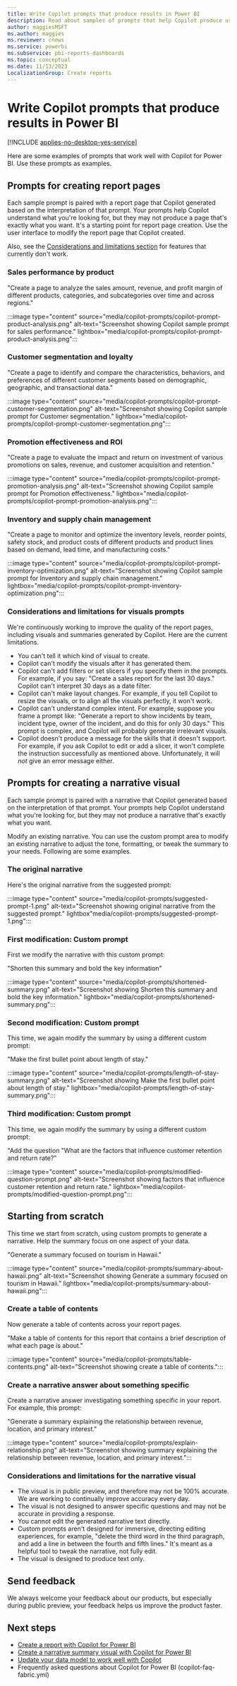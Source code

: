 ```yaml
---
title: Write Copilot prompts that produce results in Power BI 
description: Read about samples of prompts that help Copilot produce useful visuals in Power BI.
author: maggiesMSFT
ms.author: maggies
ms.reviewer: cnews
ms.service: powerbi
ms.subservice: pbi-reports-dashboards
ms.topic: conceptual
ms.date: 11/13/2023
LocalizationGroup: Create reports
---
```


# Write Copilot prompts that produce results in Power BI

[!INCLUDE [applies-no-desktop-yes-service](../includes/applies-no-desktop-yes-service.md)]

Here are some examples of prompts that work well with Copilot for Power BI. Use these prompts as examples.

## Prompts for creating report pages

Each sample prompt is paired with a report page that Copilot generated based on the interpretation of that prompt. Your prompts help Copilot understand what you're looking for, but they may not produce a page that's exactly what you want. It's a starting point for report page creation. Use the user interface to modify the report page that Copilot created. 

Also, see the [Considerations and limitations section](#considerations-and-limitations-for-visuals-prompts) for features that currently don't work.

### Sales performance by product

"Create a page to analyze the sales amount, revenue, and profit margin of different products, categories, and subcategories over time and across regions."

:::image type="content" source="media/copilot-prompts/copilot-prompt-product-analysis.png" alt-text="Screenshot showing Copilot sample prompt for sales performance." lightbox="media/copilot-prompts/copilot-prompt-product-analysis.png":::

### Customer segmentation and loyalty

"Create a page to identify and compare the characteristics, behaviors, and preferences of different customer segments based on demographic, geographic, and transactional data."

:::image type="content" source="media/copilot-prompts/copilot-prompt-customer-segmentation.png" alt-text="Screenshot showing Copilot sample prompt for Customer segmentation." lightbox="media/copilot-prompts/copilot-prompt-customer-segmentation.png":::

### Promotion effectiveness and ROI

"Create a page to evaluate the impact and return on investment of various promotions on sales, revenue, and customer acquisition and retention."

:::image type="content" source="media/copilot-prompts/copilot-prompt-promotion-analysis.png" alt-text="Screenshot showing Copilot sample prompt for Promotion effectiveness." lightbox="media/copilot-prompts/copilot-prompt-promotion-analysis.png":::

### Inventory and supply chain management

"Create a page to monitor and optimize the inventory levels, reorder points, safety stock, and product costs of different products and product lines based on demand, lead time, and manufacturing costs."

:::image type="content" source="media/copilot-prompts/copilot-prompt-inventory-optimization.png" alt-text="Screenshot showing Copilot sample prompt for Inventory and supply chain management." lightbox="media/copilot-prompts/copilot-prompt-inventory-optimization.png":::

### Considerations and limitations for visuals prompts

We're continuously working to improve the quality of the report pages, including visuals and summaries generated by Copilot. Here are the current limitations.

- You can't tell it which kind of visual to create.
- Copilot can't modify the visuals after it has generated them.
- Copilot can't add filters or set slicers if you specify them in the prompts. For example, if you say: "Create a sales report for the last 30 days." Copilot can't interpret 30 days as a date filter.
- Copilot can't make layout changes. For example, if you tell Copilot to resize the visuals, or to align all the visuals perfectly, it won't work.
- Copilot can't understand complex intent. For example, suppose you frame a prompt like: "Generate a report to show incidents by team, incident type, owner of the incident, and do this for only 30 days." This prompt is complex, and Copilot will probably generate irrelevant visuals.
- Copilot doesn't produce a message for the skills that it doesn't support. For example, if you ask Copilot to edit or add a slicer, it won't complete the instruction successfully as mentioned above. Unfortunately, it will *not* give an error message either.  

## Prompts for creating a narrative visual

Each sample prompt is paired with a narrative that Copilot generated based on the interpretation of that prompt. Your prompts help Copilot understand what you're looking for, but they may not produce a narrative that's exactly what you want.  

Modify an existing narrative.  You can use the custom prompt area to modify an existing narrative to adjust the tone, formatting, or tweak the summary to your needs. Following are some examples.

### The original narrative

Here's the original narrative from the suggested prompt:

:::image type="content" source="media/copilot-prompts/suggested-prompt-1.png" alt-text="Screenshot showing original narrative from the suggested prompt." lightbox"media/copilot-prompts/suggested-prompt-1.png":::

### First modification: Custom prompt

First we modify the narrative with this custom prompt:

"Shorten this summary and bold the key information" 

:::image type="content" source="media/copilot-prompts/shortened-summary.png" alt-text="Screenshot showing Shorten this summary and bold the key information." lightbox="media/copilot-prompts/shortened-summary.png":::

### Second modification: Custom prompt

This time, we again modify the summary by using a different custom prompt:

"Make the first bullet point about length of stay."

:::image type="content" source="media/copilot-prompts/length-of-stay-summary.png" alt-text="Screenshot showing Make the first bullet point about length of stay." lightbox="media/copilot-prompts/length-of-stay-summary.png":::
 
### Third modification: Custom prompt

This time, we again modify the summary by using a different custom prompt: 

"Add the question "What are the factors that influence customer retention and return rate?"

:::image type="content" source="media/copilot-prompts/modified-question-prompt.png" alt-text="Screenshot showing factors that influence customer retention and return rate." lightbox="media/copilot-prompts/modified-question-prompt.png":::


## Starting from scratch

This time we start from scratch, using custom prompts to generate a narrative. Help the summary focus on one aspect of your data. 

"Generate a summary focused on tourism in Hawaii."

:::image type="content" source="media/copilot-prompts/summary-about-hawaii.png" alt-text="Screenshot showing Generate a summary focused on tourism in Hawaii." lightbox="media/copilot-prompts/summary-about-hawaii.png":::

 
### Create a table of contents

Now generate a table of contents across your report pages. 

"Make a table of contents for this report that contains a brief description of what each page is about." 

:::image type="content" source="media/copilot-prompts/table-contents.png" alt-text="Screenshot showing create a table of contents.":::


### Create a narrative answer about something specific

Create a narrative answer investigating something specific in your report.  For example, this prompt: 

"Generate a summary explaining the relationship between revenue, location, and primary interest."

:::image type="content" source="media/copilot-prompts/explain-relationship.png" alt-text="Screenshot showing summary explaining the relationship between revenue, location, and primary interest.":::

 
### Considerations and limitations for the narrative visual

- The visual is in public preview, and therefore may not be 100% accurate.  We are working to continually improve accuracy every day. 
- The visual is not designed to answer specific questions and may not be accurate in providing a response. 
- You cannot edit the generated narrative text directly. 
- Custom prompts aren't designed for immersive, directing editing experiences, for example, "delete the third word in the third paragraph, and add a line in between the fourth and fifth lines."  It's meant as a helpful tool to tweak the narrative, not fully edit.
- The visual is designed to produce text only.

## Send feedback

We always welcome your feedback about our products, but especially during public preview, your feedback helps us improve the product faster.

## Next steps

- [Create a report with Copilot for Power BI](copilot-create-report.md)
- [Create a narrative summary visual with Copilot for Power BI](copilot-create-narrative.md)
- [Update your data model to work well with Copilot](copilot-evaluate-data.md)
- Frequently asked questions about Copilot for Power BI (copilot-faq-fabric.yml)